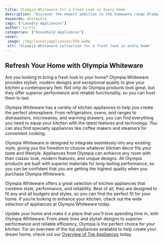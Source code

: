 ```yaml
---
title: Olympia Whiteware For a Fresh Look in Every Home
description: "Discover the newest addition to the homeware range Olympia Whiteware With a sleek modern design and fresh look it is the perfect piece to give any home a unique twist"
keywords: whiteware
tags: ["Laundry Appliances"]
author: Curtis
categories: ["Household Appliances"]
cover: 
 image: /img/laundryappliances/358.webp
 alt: 'Olympia Whiteware collection for a fresh look in every home'
---
```

## Refresh Your Home with Olympia Whiteware 
Are you looking to bring a fresh look to your home? Olympia Whiteware provides stylish, modern designs and exceptional quality to give your kitchen a contemporary feel. Not only do Olympia products look great, but they offer superior performance and reliable functionality, so you can trust them to last.

Olympia Whiteware has a variety of kitchen appliances to help you create the perfect atmosphere. From refrigerators, ovens, and ranges to dishwashers, microwaves, and warming drawers, you can find everything you need to equip your kitchen with the latest features and technology. You can also find specialty appliances like coffee makers and steamers for convenient cooking.

Olympia Whiteware is designed to integrate seamlessly into any existing style, giving you the freedom to choose whatever kitchen decor fits your taste and lifestyle. Appliances from Olympia can enhance any room with their classic look, modern features, and unique designs. All Olympia products are built with superior materials for long-lasting performance, so you can be confident that you are getting the highest quality when you purchase Olympia Whiteware. 

Olympia Whiteware offers a great selection of kitchen appliances that combine style, performance, and reliability. Best of all, they are designed to fit any and all budgets and styles, so you can find the perfect fit for your home. If you’re looking to enhance your kitchen, check out the wide selection of appliances at Olympia Whiteware today.

Update your home and make it a place that you'll love spending time in, with Olympia Whiteware. From sleek lines and stylish designs to superior performance and reliable efficiency, Olympia is the perfect choice for your kitchen. For an overview of the top appliances available to help create your dream home, check out our [Overview of Top Appliances](./pages/appliance-overview) today.
